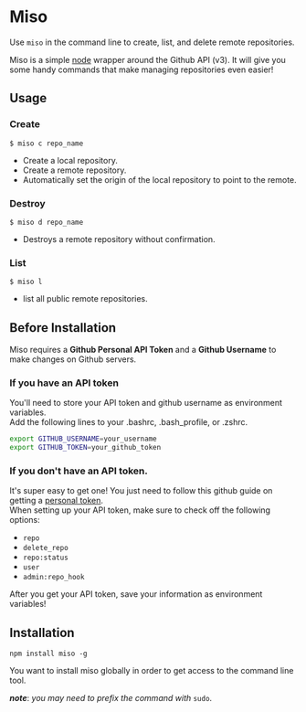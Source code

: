 # Miso

Use `miso` in the command line to create, list, and delete remote repositories.

Miso is a simple [node](http://nodejs.org) wrapper around the Github API (v3). It will give you some handy commands that make managing repositories even easier!

## Usage

### Create

    $ miso c repo_name

  - Create a local repository.
  - Create a remote repository.
  - Automatically set the origin of the local repository to point to the remote.

### Destroy

    $ miso d repo_name

  - Destroys a remote repository without confirmation.

### List

    $ miso l

  - list all public remote repositories.

## Before Installation

Miso requires a **Github Personal API Token** and a **Github Username** to make changes on Github servers.

### If you have an API token

You'll need to store your API token and github username as environment variables.  
Add the following lines to your .bashrc, .bash_profile, or .zshrc.

```bash
export GITHUB_USERNAME=your_username
export GITHUB_TOKEN=your_github_token
```

### If you don't have an API token.

It's super easy to get one! You just need to follow this github guide on getting a [personal token](https://github.com/blog/1509-personal-api-tokens).  
When setting up your API token, make sure to check off the following options:

  - `repo`
  - `delete_repo`
  - `repo:status`
  - `user`
  - `admin:repo_hook`

After you get your API token, save your information as environment variables!

## Installation

    npm install miso -g

You want to install miso globally in order to get access to the command line tool.

***note***: *you may need to prefix the command with* `sudo`.
